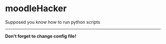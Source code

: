 # moodleHacker

Supposed you know how to run python scripts

---

**Don't forget to change config file!**
